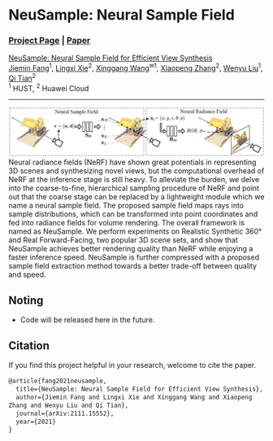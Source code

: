 # NeuSample: Neural Sample Field

### [Project Page](https://jaminfong.cn/neusample/) | [Paper](https://arxiv.org/abs/2111.15552)

[NeuSample: Neural Sample Field for Efficient View Synthesis]()  
[Jiemin Fang](https://jaminfong.cn/)<sup>1</sup>, [Lingxi Xie](http://lingxixie.com/)<sup>2</sup>, [Xinggang Wang](https://xinggangw.info/)<sup>✉1</sup>, [Xiaopeng Zhang](https://sites.google.com/site/zxphistory/)<sup>2</sup>, [Wenyu Liu](http://eic.hust.edu.cn/professor/liuwenyu/)<sup>1</sup>, [Qi Tian](https://scholar.google.com/citations?hl=en&user=61b6eYkAAAAJ)<sup>2</sup>  
<sup>1</sup> HUST, <sup>2</sup> Huawei Cloud

-----------------------------
![framework](./imgs/framework.jpg)
Neural radiance fields (NeRF) have shown great potentials in representing 3D scenes and synthesizing novel views, but the computational overhead of NeRF at the inference stage is still heavy. To alleviate the burden, we delve into the coarse-to-fine, hierarchical sampling procedure of NeRF and point out that the coarse stage can be replaced by a lightweight module which we name a neural sample field. The proposed sample field maps rays into sample distributions, which can be transformed into point coordinates and fed into radiance fields for volume rendering. The overall framework is named as NeuSample. We perform experiments on Realistic Synthetic 360° and Real Forward-Facing, two popular 3D scene sets, and show that NeuSample achieves better rendering quality than NeRF while enjoying a faster inference speed. NeuSample is further compressed with a proposed sample field extraction method towards a better trade-off between quality and speed.

## Noting
* Code will be released here in the future.

## Citation
If you find this project helpful in your research, welcome to cite the paper.
```
@article{fang2021neusample,
  title={NeuSample: Neural Sample Field for Efficient View Synthesis},
  author={Jiemin Fang and Lingxi Xie and Xinggang Wang and Xiaopeng Zhang and Wenyu Liu and Qi Tian},
  journal={arXiv:2111.15552},
  year={2021}
}
```
